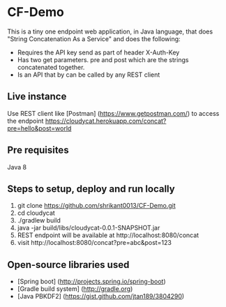 # CF-Demo
This is a tiny one endpoint web application, in Java language, that does "String Concatenation As a Service" and does the following: 
* Requires the API key send as part of header X-Auth-Key 
* Has two get parameters. pre and post which are the strings concatenated together. 
* Is an API that by can be called by any REST client 

## Live instance
Use REST client like [Postman] (https://www.getpostman.com/) to access the endpoint
https://cloudycat.herokuapp.com/concat?pre=hello&post=world

## Pre requisites
Java 8

## Steps to setup, deploy and run locally

1. git clone https://github.com/shrikant0013/CF-Demo.git
2. cd cloudycat
3. ./gradlew build
4. java -jar build/libs/cloudycat-0.0.1-SNAPSHOT.jar
5. REST endpoint will be available at http://localhost:8080/concat
6. visit http://localhost:8080/concat?pre=abc&post=123

## Open-source libraries used
* [Spring boot] (http://projects.spring.io/spring-boot)
* [Gradle build system] (http://gradle.org) 
* [Java PBKDF2] (https://gist.github.com/jtan189/3804290)
